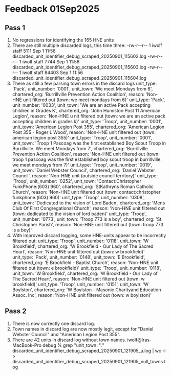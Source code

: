 # Feedback 01Sep2025

## Pass 1
1. No regressions for identifying the 165 HNE units
2. There are still multiple discarded logs, this time three:
-rw-r--r--  1 iwolf  staff    5111 Sep  1 11:56 discarded_unit_identifier_debug_scraped_20250901_115602.log
-rw-r--r--  1 iwolf  staff    7744 Sep  1 11:56 discarded_unit_identifier_debug_scraped_20250901_115603.log
-rw-r--r--  1 iwolf  staff   84403 Sep  1 11:56 discarded_unit_identifier_debug_scraped_20250901_115604.log
3. There as still a few parsing town errors in the discard logs
  unit_type: 'Pack',   unit_number: '0001',   unit_town: 'We meet Mondays from 6',   chartered_org: 'Burrillville Prevention Action Coalition',   reason: 'Non-HNE unit filtered out (town: we meet mondays from 6)'
  unit_type: 'Pack',   unit_number: '0033',   unit_town: 'We are an active Pack accepting children in Grades K',   chartered_org: 'John Humiston Post 11 American Legion',   reason: 'Non-HNE u
  nit filtered out (town: we are an active pack accepting children in grades k)'
  unit_type: 'Troop',   unit_number: '0001',   unit_town: 'American Legion Post 355',   chartered_org: 'American Legion Post 355 - Roger L Wood',   reason: 'Non-HNE unit filtered out (town: american legion post 355)'
  unit_type: 'Troop',   unit_number: '0001',   unit_town: 'Troop 1 Pascoag was the first established Boy Scout Troop in Burrillville. We meet Mondays from 7',   chartered_org: 'Burrillville Prevention Action Coalition',   reason: 'Non-HNE unit filtered out (town: troop 1 pascoag was the first established boy scout troop in burrillville. we meet mondays from 7)'
  unit_type: 'Troop',   unit_number: '0019',   unit_town: 'Daniel Webster Council',   chartered_org: 'Daniel Webster Council',   reason: 'Non-HNE unit (outside council territory)'
  unit_type: 'Troop',   unit_number: '0252',   unit_town: 'Contact:Christopher FunkPhone:(603) 960',   chartered_org: 'StKathryns Roman Catholic Church',   reason: 'Non-HNE unit filtered out (town: contact:christopher funkphone:(603) 960)'
  unit_type: 'Troop',   unit_number: '0308',   unit_town: 'Dedicated to the vision of Lord Baden',   chartered_org: 'Mens Club Of First Congregational Church',   reason: 'Non-HNE unit filtered out (town: dedicated to the vision of lord baden)'
  unit_type: 'Troop',   unit_number: '0773',   unit_town: 'Troop 773 is a boy',   chartered_org: 'St. Christopher Parish',   reason: 'Non-HNE unit filtered out (town: troop 773 is a boy)'
4. With improved discard logging, some HNE-units appear to be incorrectly filtered out:
  unit_type: 'Troop',   unit_number: '0118',   unit_town: 'W Brookfield',   chartered_org: 'W Brookfield - Our Lady of The Sacred Heart',   reason: 'Non-HNE unit filtered out (town: w brookfield)'
  unit_type: 'Pack',   unit_number: '0148',   unit_town: 'E Brookfield',   chartered_org: 'E Brookfield - Baptist Church',   reason: 'Non-HNE unit filtered out (town: e brookfield)'
  unit_type: 'Troop',   unit_number: '0118',   unit_town: 'W Brookfield',   chartered_org: 'W Brookfield - Our Lady of The Sacred Heart',   reason: 'Non-HNE unit filtered out (town: w brookfield)'
  unit_type: 'Troop',   unit_number: '0151',   unit_town: 'W Boylston',   chartered_org: 'W Boylston - Masonic Charityand Education Assoc. Inc',   reason: 'Non-HNE unit filtered out (town: w boylston)'

## Pass 2

1. There is now correctly one discard log.
2. Town names in discard log are now mostly legit, except for "Daniel Webster Council" and "American Legion Post 355".
3. There are 42 units in discard log without town names.
iwolf@Iras-MacBook-Pro debug % grep "unit_town: \'\'." discarded_unit_identifier_debug_scraped_20250901_121905_u.log | wc -l > discarded_unit_identifier_debug_scraped_20250901_121905_null_towns.log
